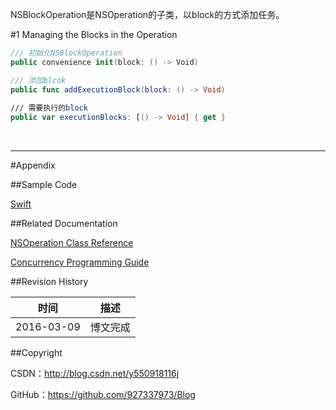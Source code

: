NSBlockOperation是NSOperation的子类，以block的方式添加任务。

#1 Managing the Blocks in the Operation

```swift
/// 初始化NSBlockOperation
public convenience init(block: () -> Void)

/// 添加blcok
public func addExecutionBlock(block: () -> Void)
    
/// 需要执行的block
public var executionBlocks: [() -> Void] { get }
```

&#160;

----------

#Appendix

##Sample Code

[Swift](https://github.com/937447974/Swift)

##Related Documentation

[NSOperation Class Reference](https://developer.apple.com/library/ios/documentation/Cocoa/Reference/NSOperation_class/index.html)

[Concurrency Programming Guide](https://developer.apple.com/library/ios/documentation/General/Conceptual/ConcurrencyProgrammingGuide/Introduction/Introduction.html)

##Revision History

| 时间 | 描述 |
| ---- | ---- |
| 2016-03-09 | 博文完成 |

##Copyright

CSDN：http://blog.csdn.net/y550918116j

GitHub：https://github.com/927337973/Blog